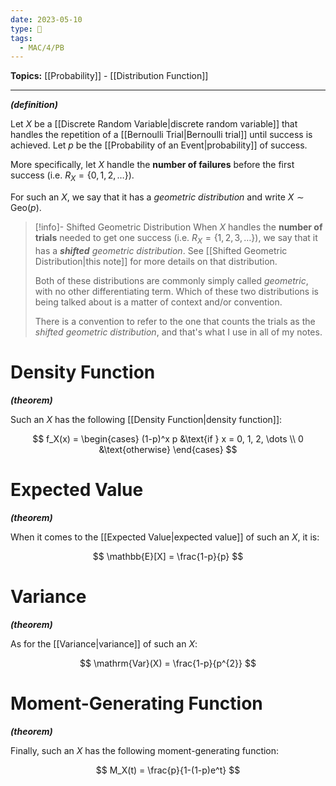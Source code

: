 ```yaml
---
date: 2023-05-10
type: 🧠
tags:
  - MAC/4/PB
---
```


**Topics:** [[Probability]] - [[Distribution Function]]

---

_**(definition)**_

Let $X$ be a [[Discrete Random Variable|discrete random variable]] that handles the repetition of a [[Bernoulli Trial|Bernoulli trial]] until success is achieved. Let $p$ be the [[Probability of an Event|probability]] of success.

More specifically, let $X$ handle the **number of failures** before the first success (i.e. $R_X = \{0, 1, 2, \dots \}$).

For such an $X$, we say that it has a _geometric distribution_ and write $X \sim \mathrm{Geo}(p)$.

> [!info]- Shifted Geometric Distribution
> When $X$ handles the **number of trials** needed to get one success (i.e. $R_X = \{1, 2, 3, \dots \}$), we say that it has a _**shifted** geometric distribution_. See [[Shifted Geometric Distribution|this note]] for more details on that distribution.
>
> Both of these distributions are commonly simply called _geometric_, with no other differentiating term. Which of these two distributions is being talked about is a matter of context and/or convention.
>
> There is a convention to refer to the one that counts the trials as the _shifted geometric distribution_, and that's what I use in all of my notes.

# Density Function

_**(theorem)**_

Such an $X$ has the following [[Density Function|density function]]:

$$
f_X(x) =
\begin{cases}
(1-p)^x p &\text{if } x = 0, 1, 2, \dots \\
0 &\text{otherwise}
\end{cases}
$$

# Expected Value

_**(theorem)**_

When it comes to the [[Expected Value|expected value]] of such an $X$, it is:

$$
\mathbb{E}[X] = \frac{1-p}{p}
$$

# Variance

_**(theorem)**_

As for the [[Variance|variance]] of such an $X$:

$$
\mathrm{Var}(X) = \frac{1-p}{p^{2}}
$$

# Moment-Generating Function

_**(theorem)**_

Finally, such an $X$ has the following moment-generating function:

$$
M_X(t) = \frac{p}{1-(1-p)e^t}
$$
